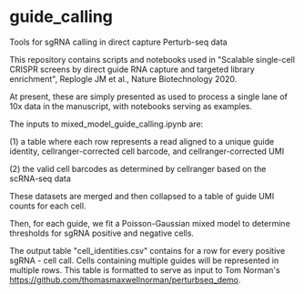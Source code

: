 # guide_calling
Tools for sgRNA calling in direct capture Perturb-seq data

This repository contains scripts and notebooks used in "Scalable single-cell CRISPR screens by direct guide RNA capture and targeted library enrichment", Replogle JM et al., Nature Biotechnology 2020. 

At present, these are simply presented as used to process a single lane of 10x data in the manuscript, with notebooks serving as examples.

The inputs to mixed_model_guide_calling.ipynb are:

(1) a table where each row represents a read aligned to a unique guide identity, cellranger-corrected cell barcode, and cellranger-corrected UMI

(2) the valid cell barcodes as determined by cellranger based on the scRNA-seq data

These datasets are merged and then collapsed to a table of guide UMI counts for each cell.

Then, for each guide, we fit a Poisson-Gaussian mixed model to determine thresholds for sgRNA positive and negative cells.

The output table "cell_identities.csv" contains for a row for every positive sgRNA - cell call. Cells containing multiple guides will be represented in multiple rows. This table is formatted to serve as input to Tom Norman's https://github.com/thomasmaxwellnorman/perturbseq_demo.




